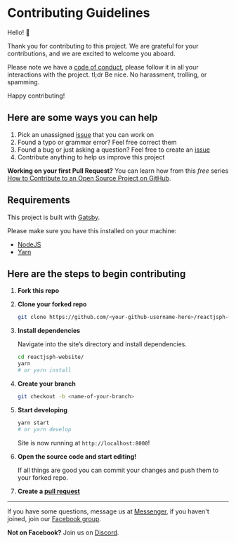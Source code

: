 # Contributing Guidelines

Hello! 👋

Thank you for contributing to this project. We are grateful for your contributions, and we are excited to welcome you aboard.

Please note we have a [code of conduct](CODE_OF_CONDUCT.md), please follow it in all your interactions with the project. tl;dr Be nice. No harassment, trolling, or spamming.

Happy contributing!

## Here are some ways you can help

1. Pick an unassigned [issue](https://github.com/reactph/reactjsph-website/issues) that you can work on
1. Found a typo or grammar error? Feel free correct them
1. Found a bug or just asking a question? Feel free to create an [issue](https://github.com/reactph/reactjsph-website/issues/new)
1. Contribute anything to help us improve this project

**Working on your first Pull Request?** You can learn how from this _free_ series [How to Contribute to an Open Source Project on GitHub](https://egghead.io/series/how-to-contribute-to-an-open-source-project-on-github).

## Requirements

This project is built with [Gatsby](https://www.gatsbyjs.org/).

Please make sure you have this installed on your machine:

- [NodeJS](https://nodejs.org/en/)
- [Yarn](https://yarnpkg.com/lang/en/)

## Here are the steps to begin contributing

1. **Fork this repo**

1. **Clone your forked repo**

   ```sh
   git clone https://github.com/<your-github-username-here>/reactjsph-website.git
   ```

1. **Install dependencies**

   Navigate into the site’s directory and install dependencies.

   ```sh
   cd reactjsph-website/
   yarn
   # or yarn install
   ```

1. **Create your branch**

   ```sh
   git checkout -b <name-of-your-branch>
   ```

1. **Start developing**

   ```sh
   yarn start
   # or yarn develop
   ```

   Site is now running at `http://localhost:8000`!

1. **Open the source code and start editing!**

   If all things are good you can commit your changes and push them to your forked repo.

1. **Create a [pull request](https://github.com/reactph/reactjsph-website/pulls)**

---

If you have some questions, message us at [Messenger](m.me/reactjsphilippines), if you haven't joined, join our [Facebook group](https://web.facebook.com/groups/875676539148789/).

**Not on Facebook?** Join us on [Discord](https://discord.gg/J6eZNUG).
